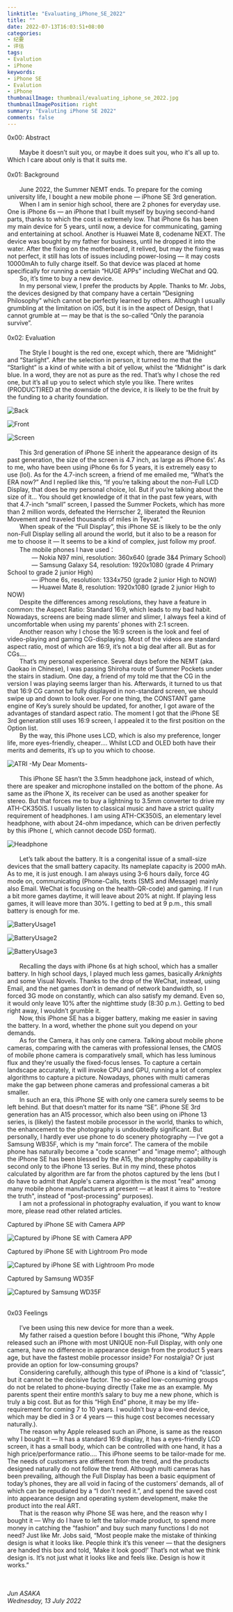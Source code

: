 ```yaml
---
linktitle: "Evaluating_iPhone_SE_2022"
title: ""
date: 2022-07-13T16:03:51+08:00
categories:
- 纪要
- 评估
tags:
- Evalution
- iPhone
keywords:
- iPhone SE
- Evalution
- iPhone
thumbnailImage: thumbnail/evaluating_iphone_se_2022.jpg
thumbnailImagePosition: right
summary: "Evaluting iPhone SE 2022"
comments: false
---
```




0x00: Abstract<br />
<br />
&emsp;&emsp;Maybe it doesn’t suit you, or maybe it does suit you, who it's all up to. Which I care about only is that it suits me.<br />
<br />
0x01: Background<br />
<br />
&emsp;&emsp;June 2022, the Summer NEMT ends. To prepare for the coming university life, I bought a new mobile phone — iPhone SE 3rd generation.<br />
&emsp;&emsp;When I am in senior high school, there are 2 phones for everyday use. One is iPhone 6s — an iPhone that I built myself by buying second-hand parts, thanks to which the cost is extremely low. That iPhone 6s has been my main device for 5 years, until now, a device for communicating, gaming and entertaining at school. Another is Huawei Mate 8, codename NEXT. The device was bought by my father for business, until he dropped it into the water. After the fixing on the motherboard, it relived, but may the fixing was not perfect, it still has lots of issues including power-losing — it may costs 10000mAh to fully charge itself. So that device was placed at home specifically for running a certain “HUGE APPs” including WeChat and QQ.<br />
&emsp;&emsp;So, it’s time to buy a new device.<br />
&emsp;&emsp;In my personal view, I prefer the products by Apple. Thanks to Mr. Jobs, the devices designed by that company have a certain “Designing Philosophy” which cannot be perfectly learned by others. Although I usually grumbling at the limitation on iOS, but it is in the aspect of Design, that I cannot grumble at — may be that is the so-called “Only the paranoia survive”.<br />
<br />
0x02: Evaluation<br />
<br />
&emsp;&emsp;The Style I bought is the red one, except which, there are “Midnight” and “Starlight”. After the selection in person, it turned to me that the “Starlight” is a kind of white with a bit of yellow, whilst the “Midnight” is dark blue. In a word, they are not as pure as the red. That’s why I chose the red one, but it’s all up you to select which style you like. There writes (PRODUCT)RED at the downside of the device, it is likely to be the fruit by the funding to a charity foundation.<br />

![Back](B.JPG)
<br />

![Front](A.JPG)
<br />

![Screen](SCR.JPG)
<br />
<br />
&emsp;&emsp;This 3rd generation of iPhone SE inherit the appearance design of its past generation, the size of the screen is 4.7 inch, as large as iPhone 6s’. As to me, who have been using iPhone 6s for 5 years, it is extremely easy to use (lol). As for the 4.7-inch screen, a friend of me emailed me, “What’s the ERA now?” And I replied like this, “If you’re talking about the non-Full LCD Display, that does be my personal choice, lol. But if you’re talking about the size of it… You should get knowledge of it that in the past few years, with that 4.7-inch “small” screen, I passed the Summer Pockets, which has more than 2 million words, defeated the Herrscher 2, liberated the Reunion Movement and traveled thousands of miles in Teyvat.”<br />
&emsp;&emsp;When speak of the “Full Display”, this iPhone SE is likely to be the only non-Full Display selling all around the world, but it also to be a reason for me to choose it — It seems to be a kind of complex, just follow my proof.<br />
&emsp;&emsp;The mobile phones I have used：<br />
&emsp;&emsp;&emsp;&emsp;— Nokia N97 mini, resolution: 360x640 (grade 3&4 Primary School)<br />
&emsp;&emsp;&emsp;&emsp;— Samsung Galaxy S4, resolution: 1920x1080 (grade 4 Primary School to grade 2 junior High)<br />
&emsp;&emsp;&emsp;&emsp;— iPhone 6s, resolution: 1334x750 (grade 2 junior High to NOW)<br />
&emsp;&emsp;&emsp;&emsp;— Huawei Mate 8, resolution: 1920x1080 (grade 2 junior High to NOW)<br />
&emsp;&emsp;Despite the differences among resolutions, they have a feature in common: the Aspect Ratio: Standard 16:9, which leads to my bad habit. Nowadays, screens are being made slimer and slimer, I always feel a kind of uncomfortable when using my parents’ phones with 2:1 screen.<br />
&emsp;&emsp;Another reason why I chose the 16:9 screen is the look and feel of video-playing and gaming CG-displaying. Most of the videos are standard aspect ratio, most of which are 16:9, it’s not a big deal after all. But as for CGs….<br />
&emsp;&emsp;That’s my personal experience. Several days before the NEMT (aka. Gaokao in Chinese), I was passing Shiroha route of Summer Pockets under the stairs in stadium. One day, a friend of my told me that the CG in the version I was playing seems larger than his. Afterwards, it turned to us that that 16:9 CG cannot be fully displayed in non-standard screen, we should swipe up and down to look over. For one thing, the CONSTANT game engine of Key’s surely should be updated, for another, I got aware of the advantages of standard aspect ratio. The moment I got that the iPhone SE 3rd generation still uses 16:9 screen, I appealed it to the first position on the Option list.<br />
&emsp;&emsp;By the way, this iPhone uses LCD, which is also my preference, longer life, more eyes-friendly, cheaper…. Whilst LCD and OLED both have their merits and demerits, it’s up to you which to choose.<br />

![ATRI -My Dear Moments-](ATRIMDM.JPG)
<br />
<br />
&emsp;&emsp;This iPhone SE hasn’t the 3.5mm headphone jack, instead of which, there are speaker and microphone installed on the bottom of the phone. As same as the iPhone X, its receiver can be used as another speaker for stereo. But that forces me to buy a lightning to 3.5mm converter to drive my ATH-CK350iS. I usually listen to classical music and have a strict quality requirement of headphones. I am using ATH-CK350iS, an elementary level headphone, with about 24-ohm impedance, which can be driven perfectly by this iPhone (, which cannot decode DSD format).<br />

![Headphone](HEADPHONE.JPG)
<br />
<br />
&emsp;&emsp;Let’s talk about the battery. It is a congenital issue of a small-size devices that the small battery capacity. Its nameplate capacity is 2000 mAh. As to me, it is just enough. I am always using 3-6 hours daily, force 4G mode on, communicating (Phone-Calls, texts (SMS and iMessage) mainly also Email. WeChat is focusing on the health-QR-code) and gaming. If I run a bit more games daytime, it will leave about 20% at night. If playing less games, it will leave more than 30%. I getting to bed at 9 p.m., this small battery is enough for me.<br />

![BatteryUsage1](BTR1.PNG)
<br />

![BatteryUsage2](BTR2.PNG)
<br />

![BatteryUsage3](BTR3.PNG)
<br />
<br />
&emsp;&emsp;Recalling the days with iPhone 6s at high school, which has a smaller battery. In high school days, I played much less games, basically <i>Arknights</i> and some Visual Novels. Thanks to the drop of the WeChat, instead, using Email, and the net games don’t in demand of network bandwidth, so I forced 3G mode on constantly, which can also satisfy my demand. Even so, it would only leave 10% after the nighttime study (8:30 p.m.). Getting to bed right away, I wouldn’t grumble it.<br />
&emsp;&emsp;Now, this iPhone SE has a bigger battery, making me easier in saving the battery. In a word, whether the phone suit you depend on your demands.<br />
&emsp;&emsp;As for the Camera, it has only one camera. Talking about mobile phone cameras, comparing with the cameras with professional lenses, the CMOS of mobile phone camera is comparatively small, which has less luminous flux and they're usually the fixed-focus lenses. To capture a certain landscape accurately, it will invoke CPU and GPU, running a lot of complex algorithms to capture a picture. Nowadays, phones with multi cameras make the gap between phone cameras and professional cameras a bit smaller.<br />
&emsp;&emsp;In such an era, this iPhone SE with only one camera surely seems to be left behind. But that doesn’t matter for its name “SE”. iPhone SE 3rd generation has an A15 processor, which also been using on iPhone 13 series, is (likely) the fastest mobile processor in the world, thanks to which, the enhancement to the photography is undoubtedly significant. But personally, I hardly ever use phone to do scenery photography — I’ve got a Samsung WB35F, which is my “main force”. The camera of the mobile phone has naturally become a "code scanner" and "image memo"; although the iPhone SE has been blessed by the A15, the photography capability is second only to the iPhone 13 series. But in my mind, these photos calculated by algorithm are far from the photos captured by the lens (but I do have to admit that Apple's camera algorithm is the most "real" among many mobile phone manufacturers at present — at least it aims to "restore the truth", instead of "post-processing" purposes).<br />
&emsp;&emsp;I am not a professional in photography evaluation, if you want to know more, please read other related articles.<br />

Captured by iPhone SE with Camera APP
<br />

![Captured by iPhone SE with Camera APP](SE.jpg)
<br />

Captured by iPhone SE with Lightroom Pro mode
<br />

![Captured by iPhone SE with Lightroom Pro mode](LIGHTR.JPG)
<br />

Captured by Samsung WD35F
<br />

![Captured by Samsung WD35F](WD35F.JPG)
<br />

<br />
0x03 Feelings<br />
<br />
&emsp;&emsp;I’ve been using this new device for more than a week.<br />
&emsp;&emsp;My father raised a question before I bought this iPhone, “Why Apple released such an iPhone with most UNIQUE non-Full Display, with only one camera, have no difference in appearance design from the product 5 years age, but have the fastest mobile processor inside? For nostalgia? Or just provide an option for low-consuming groups?<br />
&emsp;&emsp;Considering carefully, although this type of iPhone is a kind of “classic”, but it cannot be the decisive factor. The so-called low-consuming groups do not be related to phone-buying directly (Take me as an example. My parents spent their entire month’s salary to buy me a new phone, which is truly a big cost. But as for this “High End” phone, it may be my life-requirement for coming 7 to 10 years. I wouldn’t buy a low-end device, which may be died in 3 or 4 years — this huge cost becomes necessary naturally.).<br />
&emsp;&emsp;The reason why Apple released such an iPhone, is same as the reason why I bought it — It has a standard 16:9 display, it has a eyes-friendly LCD screen, it has a small body, which can be controlled with one hand, it has a high price/performance ratio…. This iPhone seems to be tailor-made for me. The needs of customers are different from the trend, and the products designed naturally do not follow the trend. Although multi cameras has been prevailing, although the Full Display has been a basic equipment of today’s phones, they are all void in facing of the customers’ demands, all of which can be repudiated by a “I don't need it.”, and spend the saved cost into appearance design and operating system development, make the product into the real ART.<br />
&emsp;&emsp;That is the reason why iPhone SE was here, and the reason why I bought it — Why do I have to left the tailor-made product, to spend more money in catching the “fashion” and buy such many functions I do not need? Just like Mr. Jobs said, “Most people make the mistake of thinking design is what it looks like. People think it’s this veneer — that the designers are handed this box and told, ‘Make it look good!’ That’s not what we think design is. It’s not just what it looks like and feels like. Design is how it works.”<br />


<br />
<br />

<i>Jun ASAKA</i>
<br />
<i>Wednesday, 13 July 2022</i>